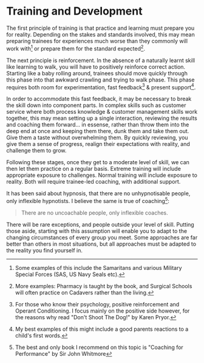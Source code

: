 # Training and Development

The first principle of training is that practice and learning must prepare you for reality. Depending on the stakes and standards involved, this may mean preparing trainees for experiences much worse than they commonly will work with[^1] or prepare them for the standard expected[^2].

[^1]: Some examples of this include the Samaritans and various Military Special Forces (SAS, US Navy Seals etc).
[^2]: More examples: Pharmacy is taught by the book, and Surgical Schools will often practice on Cadavers rather than the living.

The next principle is reinforcement. In the absence of a naturally learnt skill like learning to walk, you will have to positively reinforce correct action. Starting like a baby rolling around, trainees should move quickly through this phase into that awkward crawling and trying to walk phase. This phase requires both room for experimentation, fast feedback[^3] & present support[^4].

[^3]: For those who know their psychology, positive reinforcement and Operant Conditioning. I focus mainly on the positive side however, for the reasons why read "Don't Shoot The Dog!" by Karen Pryor.

[^4]: My best examples of this might include a good parents reactions to a child's first words.

In order to accommodate this fast feedback, it may be necessary to break the skill down into component parts. In complex skills such as customer service where both process knowledge & customer management skills work together, this may mean setting up a single interaction, reviewing the results and coaching them forward... in essense, rather than throw them into the deep end at once and keeping them there, dunk them and take them out. Give them a taste without overwhelming them. By quickly reviewing, you give them a sense of progress, realign their expectations with reality, and challenge them to grow.

Following these stages, once they get to a moderate level of skill, we can then let them practice on a regular basis. Extreme training will include appropriate exposure to challenges. Normal training will include exposure to reality. Both will require trainee-led coaching, with additional support.

It has been said about hypnosis, that there are no unhypnotisable people, only inflexible hypnotists. I believe the same is true of coaching[^5]:

> There are no uncoachable people, only inflexible coaches.

There will be rare exceptions, and people outside your level of skill. Putting those aside, starting with this assumption will enable you to adapt to the changing circumstances of every group you meet. Some approaches are far better than others in most situations, but all approaches must be adapted to the reality you find yourself in.

[^5]: The best and only book I recommend on this topic is "Coaching for Performance" by Sir John Whitmore